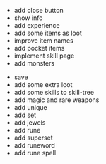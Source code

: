 + add close button
+ show info
+ add experience
+ add some items as loot
+ improve item names
+ add pocket items
+ implement skill page
+ add monsters
- save
- add some extra loot
- add some skills to skill-tree
- add magic and rare weapons
- add unique
- add set
- add jewels
- add rune
- add superset
- add runeword
- add rune spell

